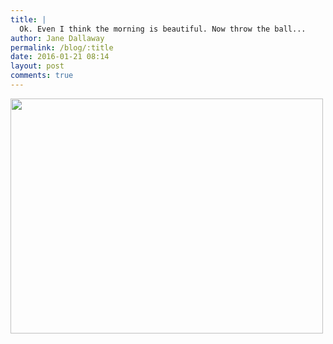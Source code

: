 ```yaml
---
title: |
  Ok. Even I think the morning is beautiful. Now throw the ball...
author: Jane Dallaway
permalink: /blog/:title
date: 2016-01-21 08:14
layout: post
comments: true
---
```


<div><a href="//static.skitters.dallaway.com/IWtp_FullSizeRender.jpg"><img src="//static.skitters.dallaway.com/IWtp_thumb_FullSizeRender.jpg" width="500" height="376"/></a></div>



  

      
